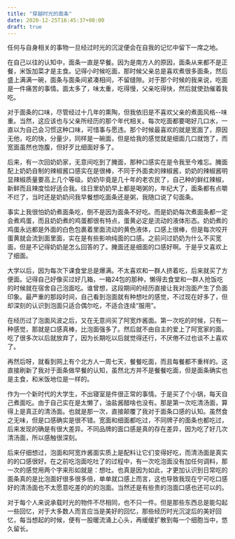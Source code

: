 ```yaml
---
title: "穿越时光的面条"
date: 2020-12-25T16:45:37+08:00
draft: true
---
```

任何与自身相关的事物一旦经过时光的沉淀便会在自我的记忆中留下一席之地。  

在自己以往的认知中，面条一直是早餐。因为是南方人的原因，面条从来都不是正餐，米饭加菜才是主食。记得小时候吃面，那时候父亲总是喜欢煮很多面条，然后盛上满满一碗，面条与面条间紧凑相间，不留缝隙。对于那个时候的我来说，吃面是一件痛苦的事情。面太多了，味太重，吃得慢，父亲吃得快，然后就使劲催着我吃。

对于面条的口味，尽管经过十几年的熏陶，但我依旧是不喜欢父亲的煮面风格--味重。当然，这应该也与父亲所经历的那个年代相关。每次吃面都要喝好几口水，一直以为自己会习惯这种口味，可惜事与愿违。那个时候最喜欢的就是宽面了，原因无他，吃的快，分量少，同样是一碗面，但是给我的感觉就是细面几口就饱了，而宽面虽然也饱腹，但好歹比细面好多了。

后来，有一次回奶奶家，无意间吃到了腌面，那种口感实在是令我至今难忘。腌面配上奶奶自制的辣椒酱口感实在是很棒，不同于外面卖的辣椒酱，奶奶的辣椒酱明显辣椒质量要高上几个等级。奶奶毕竟是几十年的老农民了，自己种的鲜红辣椒，新鲜而且辣度恰好适合我。往日里奶奶早上都是喝粥的，年纪大了，面条都有点嚼不烂了，当时还是奶奶问我早餐想吃面条还是粥，我随口说了句面条。

事实上我很怕奶奶煮面条吃，倒不是因为面条不好吃。而是奶奶每次煮面条都一定会煮鸡蛋，而且奶奶煮的鸡蛋都很有特点，蛋黄必定是流动的液体形态。奶奶煮的鸡蛋永远都是外面的白色包裹着里面流动的黄色液体，口感上很棒，但是每次咬开蛋黄就会流到面里面，实在是有些影响纯面的口感。之前问过奶奶为什么不买宽面，但是不记得奶奶是怎么回答的了。腌面还是细面的口感好啊。于是乎又喜欢上了细面。

大学以后，因为每次下课食堂总是爆满。不太喜欢和一群人挤着吃，后来就买了方便面。记得自己好像买过好几箱，一箱24包的那种，懒得去食堂和一群人抢饭吃的时候就在宿舍自己泡面吃。谁曾想，这段期间的经历直接让我对泡面产生了负面印象。最严重的那段时间，自己看到泡面就有种想吐的感觉，不过现在好多了，但却深刻的认识到泡面只适合偶尔吃，不适合连续“服用”。

在经历过了泡面风波之后，又在无意间买了阿宽炸酱面。第一次吃的时候，只有一种感觉，那就是口感真棒，比泡面强多了。然后就不由自主的爱上了阿宽家的面。吃了很多次以后就放弃了，因为长期吃以后就觉得还行，不厌倦不过也谈不上喜欢了。

再然后呀，就看到网上有个北方人一周七天，餐餐吃面，而且每餐都不重样的。这直接刷新了我对于面条做早餐的认知，虽然北方并不是餐餐吃面，但是面条确实也是主食，和米饭地位是一样的。

作为一个新时代的大学生，不出寝室是件很正常的事情。于是买了个小锅，每天自己煮面吃。由于自己实在是太懒了，油盐酱醋啥也没有。那是第一次吃清汤面，算得上是真正的清汤面。也就是那一次，直接颠覆了我对于面条口感的认知。虽然食之无味，但是口感确实是很不错。宽面和细面都吃过，不同牌子的面条也都吃过，后来发现的确是有很大差异。不同品牌的面口感是真的存在差异，因为吃了好几次清汤面，所以感触很深刻。

后来仔细想过，泡面和阿宽炸酱面实质上是配料让它们变得好吃，而清汤面是真实的的口感很好。在之前吃泡面吃吐了的过程中，有一次吃泡面没有加任何调料，那一次的感觉用两个字来形如就是：想吐。也真是因为如此，才更加认识到日常吃的面条真的是比泡面好很多很多倍，单单就口感上而言，这也导致我现在宁可吃口感好的清汤面也不太愿意吃差的的的泡面。当然还是有些贵的泡面口感也还可以的。

对于每个人来说承载时光的物件不尽相同，也不只一件。但是那些东西总是能勾起一些回忆，对于大多数人而言应当是美好的回忆，那些经历时光沉淀后的美好回忆，每当想起的时候，便有一股暖流涌上心头，再缓缓扩散到每一个细胞当中，悠久留长。
